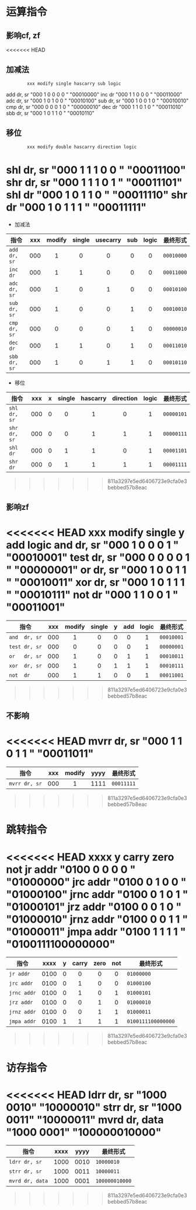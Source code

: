 
运算指令
========

影响cf, zf
----------

<<<<<<< HEAD
## 加减法
            xxx modify single hascarry sub logic
add dr, sr "000 1      0      0        0   0    " "00010000"
inc dr     "000 1      1      0        0   0    " "00011000"
adc dr, sr "000 1      0      1        0   0    " "00010100"
sub dr, sr "000 1      0      0        1   0    " "00010010"
cmp dr, sr "000 0      0      0        1   0    " "00000010"
dec dr     "000 1      1      0        1   0    " "00011010"
sbb dr, sr "000 1      0      1        1   0    " "00010110"

## 移位
            xxx modify double hascarry direction logic
shl dr, sr "000 1      1      1        0         0    " "00011100"
shr dr, sr "000 1      1      1        0         1    " "00011101"
shl dr     "000 1      0      1        1         0    " "00011110"
shr dr     "000 1      0      1        1         1    " "00011111"
=======
* 加减法

|指令        |xxx|modify|single|usecarry|sub|logic|最终形式  |
|------------|:-:|:----:|:----:|:------:|:-:|:---:|----------|
|`add dr, sr`|000|1     |0     |0       |0  |0    |`00010000`|
|`inc dr`    |000|1     |1     |0       |0  |0    |`00011000`|
|`adc dr, sr`|000|1     |0     |1       |0  |0    |`00010100`|
|`sub dr, sr`|000|1     |0     |0       |1  |0    |`00010010`|
|`cmp dr, sr`|000|0     |0     |0       |1  |0    |`00000010`|
|`dec dr`    |000|1     |1     |0       |1  |0    |`00011010`|
|`sbb dr, sr`|000|1     |0     |1       |1  |0    |`00010110`|


* 移位

|指令        |xxx|x  |single|hascarry|direction|logic|最终形式  |
|------------|:-:|:-:|:----:|:------:|:-------:|:---:|----------|
|`shl dr, sr`|000| 0 |0     |1       |0        |1    |`00000101`|
|`shr dr, sr`|000| 0 |0     |1       |1        |1    |`00000111`|
|`shl dr`    |000| 0 |1     |1       |0        |1    |`00001101`|
|`shr dr`    |000| 0 |1     |1       |1        |1    |`00001111`|


>>>>>>> 811a3297e5ed6406723e9cfa0e3bebbed57b8eac

影响zf
------

<<<<<<< HEAD
             xxx modify single y add logic
and  dr, sr "000 1      0      0 0   1    " "00010001"
test dr, sr "000 0      0      0 0   1    " "00000001"
or   dr, sr "000 1      0      0 1   1    " "00010011"
xor  dr, sr "000 1      0      1 1   1    " "00010111"
not  dr     "000 1      1      0 0   1    " "00011001"
=======
|指令         |xxx|modify|single|y  |add|logic|最终形式  |
|-------------|:-:|:----:|:----:|:-:|:-:|:---:|----------|
|`and  dr, sr`|000|1     |0     |0  |0  |1    |`00010001`|
|`test dr, sr`|000|0     |0     |0  |0  |1    |`00000001`|
|`or   dr, sr`|000|1     |0     |0  |1  |1    |`00010011`|
|`xor  dr, sr`|000|1     |0     |1  |1  |1    |`00010111`|
|`not  dr`    |000|1     |1     |0  |0  |1    |`00011001`|


>>>>>>> 811a3297e5ed6406723e9cfa0e3bebbed57b8eac

不影响
------

<<<<<<< HEAD
mvrr dr, sr "000 1      1      0 1   1    " "00011011"
=======
|指令         |xxx|modify|yyyy|最终形式  |
|-------------|:-:|:----:|:--:|----------|
|`mvrr dr, sr`|000| 1    |1111|`00011111`|

>>>>>>> 811a3297e5ed6406723e9cfa0e3bebbed57b8eac


跳转指令
========
<<<<<<< HEAD
           xxxx y carry zero not
jr   addr "0100 0 0     0    0  " "01000000"
jrc  addr "0100 0 1     0    0  " "01000100"
jrnc addr "0100 0 1     0    1  " "01000101"
jrz  addr "0100 0 0     1    0  " "01000010"
jrnz addr "0100 0 0     1    1  " "01000011"
jmpa addr "0100 1 1     1    1  " "0100111100000000"
=======

|指令       |xxxx|y  |carry|zero|not|最终形式          |
|-----------|:--:|:-:|:---:|:--:|:-:|------------------|
|`jr addr`  |0100|0  |0    |0   |0  |`01000000`        |
|`jrc addr` |0100|0  |1    |0   |0  |`01000100`        |
|`jrnc addr`|0100|0  |1    |0   |1  |`01000101`        |
|`jrz addr` |0100|0  |0    |1   |0  |`01000010`        |
|`jrnz addr`|0100|0  |0    |1   |1  |`01000011`        |
|`jmpa addr`|0100|1  |1    |1   |1  |`0100111100000000`|


>>>>>>> 811a3297e5ed6406723e9cfa0e3bebbed57b8eac

访存指令
========

<<<<<<< HEAD
ldrr dr, sr   "1000 0010" "10000010"
strr dr, sr   "1000 0011" "10000011"
mvrd dr, data "1000 0001" "100000010000"
=======
|指令           |xxxx|yyyy|最终形式      |
|---------------|:--:|:--:|--------------|
|`ldrr dr, sr`  |1000|0010|`10000010`    |
|`strr dr, sr`  |1000|0011|`10000011`    |
|`mvrd dr, data`|1000|0001|`100000010000`|
>>>>>>> 811a3297e5ed6406723e9cfa0e3bebbed57b8eac



